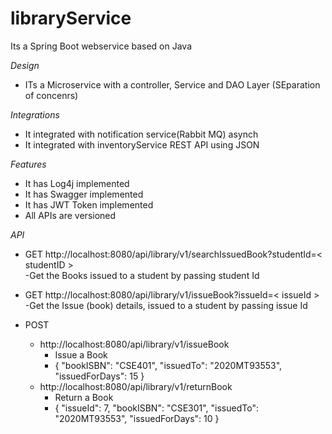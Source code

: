 # libraryService

Its a Spring Boot webservice based on Java

*Design*
 - ITs a Microservice with a controller, Service and DAO Layer (SEparation of concenrs)

*Integrations*
 - It integrated with notification service(Rabbit MQ) asynch
 - It integrated with inventoryService REST API using JSON

*Features*
 - It has Log4j implemented
 - It has Swagger implemented
 - It has JWT Token implemented
 - All APIs are versioned

*API*
 - GET
  http://localhost:8080/api/library/v1/searchIssuedBook?studentId=< studentID >  
    -Get the Books issued to a student by passing student Id
- GET
  http://localhost:8080/api/library/v1/issueBook?issueId=< issueId >  
    -Get the Issue (book) details, issued to a student by passing issue Id
 
 - POST
    - http://localhost:8080/api/library/v1/issueBook    
      - Issue a Book
      - {   "bookISBN": "CSE401",   "issuedTo": "2020MT93553",   "issuedForDays": 15  }
     - http://localhost:8080/api/library/v1/returnBook    
       - Return a Book
       - {    "issueId": 7,    "bookISBN": "CSE301",    "issuedTo": "2020MT93553",    "issuedForDays": 10 }
